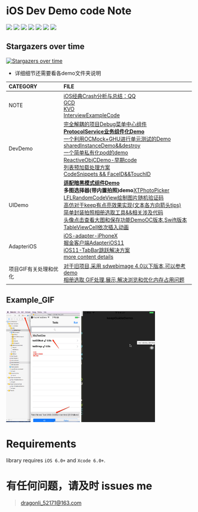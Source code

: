 # iOS Dev Demo code Note 

</p>
<p align='left'>
<img src="https://img.shields.io/github/stars/DevDragonLi/iOSDevDemo.svg">
<img src="https://img.shields.io/github/forks/DevDragonLi/iOSDevDemo.svg">
<img src="https://img.shields.io/badge/platform-iOS-ff69b4.svg">
<img src="https://img.shields.io/badge/language-Objective--C-orange.svg">
<img src="https://img.shields.io/badge/language-Swift-abcdef.svg">
<img src="https://img.shields.io/badge/PR-welcome%20!-brightgreen.svg?colorA=a0cd34">
<img src="https://img.shields.io/packagist/l/doctrine/orm.svg">
</p>

 
## Stargazers over time

[![Stargazers over time](https://starcharts.herokuapp.com/DevDragonLi/iOSDevDemo.svg)](https://starcharts.herokuapp.com/DevDragonLi/iOSDevDemo)

* 详细细节还需要看各demo文件夹说明


| CATEGORY | FILE |  
|:----|:----|
| NOTE |[iOS经典Crash分析与总结：QQ](iOS经典Crash分析与总结：QQ/readme.md)<br>[GCD](./GCD_Demo)<br>[KVO](./KVO)<br>[InterviewExampleCode](./InterviewExampleCode)|
| DevDemo |[完全解耦的项目Debug菜单中心组件](https://github.com/DevDragonLi/iOSDebugKit)<br>[**ProtocolService业务组件化Demo**](https://github.com/DevDragonLi/ProtocolServiceManger)<br>[一个利用OCMock+GHU进行单元测试的Demo](./1-DevDemo/XituUnitTestDemo)<br>[sharedInstanceDemo&&destroy](./1-DevDemo/sharedInstanceDemo)<br>[一个简单私有化pod的demo](./1-DevDemo/PodPrivate_demo)<br>[ReactiveObjCDemo-早期code](./1-DevDemo/ReactiveObjCDemo)<br>[列表预加载处理方案](./1-DevDemo/preloadListData)<br>[CodeSnippets && FaceID&&TouchID](./1-DevDemo)|
| UIDemo |[**适配暗黑模式组件Demo**](https://github.com/DevDragonLi/LFLDarkModeKit)<br>**多图选择器(带内置拍照)demo**[XTPhotoPicker](./3-UIDemos/XTPhotoPicker/readme.md)<br>[LFLRandomCodeView绘制图片随机验证码](./3-UIDemos/LFLRandomCodeView)<br>[高仿对于keep有点亮效果实现(文本各方向箭头tips)](./3-UIDemos/KeepGuide)<br>[简单封装拍照相册选取工具&&相关涉及代码](/3-UIDemos/CameraAndPhotoAlbumDemo/readme.md)<br>[头像点击查看大图和保存功能DemoOC版本](./3-UIDemos/LFLHeadimageBrowserDemo),[Swift版本](https://github.com/DevDragonLi/SwiftCodeRepo/tree/master/LFLHeadimageBrowserDemo)<br>[TableViewCell依次插入动画](./3-UIDemos/TableViewCell依次插入动画)|
| AdapteriOS |[iOS-adapter-iPhoneX](./2-AdapteriOS/iOS-adapter-iPhoneX.md)<br>[掘金客户端AdapteriOS11](./2-AdapteriOS/README.md)<br>[iOS11-TabBar跳跃解决方案](./2-AdapteriOS/iOS11_TabBar.md)<br>[more content details](./2-AdapteriOS)<br>|
| 项目GIF有关处理和优化 |[对于旧项目,采用 sdwebimage 4.0以下版本,可以参考 demo](./4-GIFDemos/GIF-Optimize) <br>[相册选取 GIF处理,展示,解决浏览和优化内存占用问题](./4-GIFDemos/handle_Album_Select_GIF_Demo)|


##  <a name="Example_GIF "></a> Example_GIF 
</p>
<img src="./1-DevDemo/XituUnitTestDemo/unitTest.png" width="200" height="300">
<img src="./3-UIDemos/KeepGuide/1.gif" width="200" height="300">
</p>


Requirements
==============

library requires `iOS 6.0+` and `Xcode 6.0+`.


# 有任何问题，请及时 issues me

> dragonli_52171@163.com
